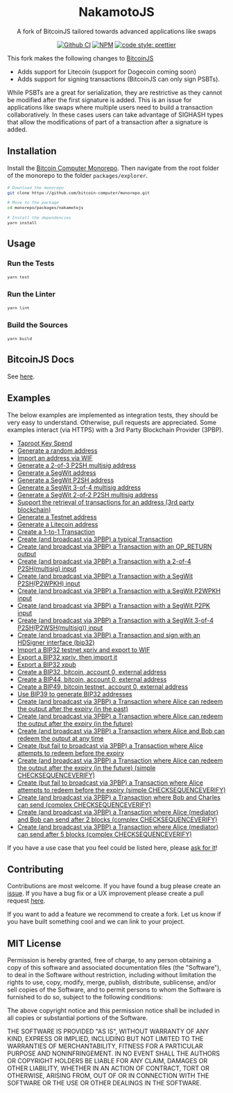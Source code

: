 <div align="center">
  <h1>NakamotoJS</h1>
  <p>
    A fork of BitcoinJS tailored towards advanced applications like swaps
  </p>
</div>

<div align="center">

  <a href="">[![Github CI](https://github.com/bitcoinjs/bitcoinjs-lib/actions/workflows/main_ci.yml/badge.svg)](https://github.com/bitcoinjs/bitcoinjs-lib/actions/workflows/main_ci.yml)</a>
  <a href="">![NPM](https://img.shields.io/npm/v/@bitcoin-computer/nakamotojs.svg)</a>
  <a href="">[![code style: prettier](https://img.shields.io/badge/code_style-prettier-ff69b4.svg?style=flat-square)](https://github.com/prettier/prettier)</a>

</div>

This fork makes the following changes to <a href="https://github.com/bitcoinjs/bitcoinjs-lib/" target="_blank">BitcoinJS</a>
* Adds support for Litecoin (support for Dogecoin coming soon)
* Adds support for signing transactions (BitcoinJS can only sign PSBTs).

While PSBTs are a great for serialization, they are restrictive as they cannot be modified after the first signature is added. This is an issue for applications like swaps where multiple users need to build a transaction collaboratively. In these cases users can take advantage of SIGHASH types that allow the modifications of part of a transaction after a signature is added.

## Installation

Install the [Bitcoin Computer Monorepo](https://github.com/bitcoin-computer/monorepo). Then navigate from the root folder of the monorepo to the folder ``packages/explorer``.

<font size=1>

```sh
# Download the monorepo
git clone https://github.com/bitcoin-computer/monorepo.git

# Move to the package
cd monorepo/packages/nakamotojs

# Install the dependencies
yarn install
```

</font>

## Usage

### Run the Tests

<font size=1>

```bash
yarn test
```

</font>

### Run the Linter

<font size=1>

```bash
yarn lint
```

</font>

### Build the Sources

<font size=1>

```bash
yarn build
```

</font>


## BitcoinJS Docs

See [here](https://github.com/bitcoinjs/bitcoinjs-lib).

## Examples

The below examples are implemented as integration tests, they should be very easy to understand.
Otherwise, pull requests are appreciated.
Some examples interact (via HTTPS) with a 3rd Party Blockchain Provider (3PBP).

- [Taproot Key Spend](https://github.com/bitcoin-computer/monorepo/blob/main/packages/nakamotojs/test/integration/taproot.spec.ts)
- [Generate a random address](https://github.com/bitcoin-computer/monorepo/blob/main/packages/nakamotojs/test/integration/addresses.spec.ts)
- [Import an address via WIF](https://github.com/bitcoin-computer/monorepo/blob/main/packages/nakamotojs/test/integration/addresses.spec.ts)
- [Generate a 2-of-3 P2SH multisig address](https://github.com/bitcoin-computer/monorepo/blob/main/packages/nakamotojs/test/integration/addresses.spec.ts)
- [Generate a SegWit address](https://github.com/bitcoin-computer/monorepo/blob/main/packages/nakamotojs/test/integration/addresses.spec.ts)
- [Generate a SegWit P2SH address](https://github.com/bitcoin-computer/monorepo/blob/main/packages/nakamotojs/test/integration/addresses.spec.ts)
- [Generate a SegWit 3-of-4 multisig address](https://github.com/bitcoin-computer/monorepo/blob/main/packages/nakamotojs/test/integration/addresses.spec.ts)
- [Generate a SegWit 2-of-2 P2SH multisig address](https://github.com/bitcoin-computer/monorepo/blob/main/packages/nakamotojs/test/integration/addresses.spec.ts)
- [Support the retrieval of transactions for an address (3rd party blockchain)](https://github.com/bitcoin-computer/monorepo/blob/main/packages/nakamotojs/test/integration/addresses.spec.ts)
- [Generate a Testnet address](https://github.com/bitcoin-computer/monorepo/blob/main/packages/nakamotojs/test/integration/addresses.spec.ts)
- [Generate a Litecoin address](https://github.com/bitcoin-computer/monorepo/blob/main/packages/nakamotojs/test/integration/addresses.spec.ts)
- [Create a 1-to-1 Transaction](https://github.com/bitcoin-computer/monorepo/blob/main/packages/nakamotojs/test/integration/transactions.spec.ts)
- [Create (and broadcast via 3PBP) a typical Transaction](https://github.com/bitcoin-computer/monorepo/blob/main/packages/nakamotojs/test/integration/transactions.spec.ts)
- [Create (and broadcast via 3PBP) a Transaction with an OP_RETURN output](https://github.com/bitcoin-computer/monorepo/blob/main/packages/nakamotojs/test/integration/transactions.spec.ts)
- [Create (and broadcast via 3PBP) a Transaction with a 2-of-4 P2SH(multisig) input](https://github.com/bitcoin-computer/monorepo/blob/main/packages/nakamotojs/test/integration/transactions.spec.ts)
- [Create (and broadcast via 3PBP) a Transaction with a SegWit P2SH(P2WPKH) input](https://github.com/bitcoin-computer/monorepo/blob/main/packages/nakamotojs/test/integration/transactions.spec.ts)
- [Create (and broadcast via 3PBP) a Transaction with a SegWit P2WPKH input](https://github.com/bitcoin-computer/monorepo/blob/main/packages/nakamotojs/test/integration/transactions.spec.ts)
- [Create (and broadcast via 3PBP) a Transaction with a SegWit P2PK input](https://github.com/bitcoin-computer/monorepo/blob/main/packages/nakamotojs/test/integration/transactions.spec.ts)
- [Create (and broadcast via 3PBP) a Transaction with a SegWit 3-of-4 P2SH(P2WSH(multisig)) input](https://github.com/bitcoin-computer/monorepo/blob/main/packages/nakamotojs/test/integration/transactions.spec.ts)
- [Create (and broadcast via 3PBP) a Transaction and sign with an HDSigner interface (bip32)](https://github.com/bitcoin-computer/monorepo/blob/main/packages/nakamotojs/test/integration/transactions.spec.ts)
- [Import a BIP32 testnet xpriv and export to WIF](https://github.com/bitcoin-computer/monorepo/blob/main/packages/nakamotojs/test/integration/bip32.spec.ts)
- [Export a BIP32 xpriv, then import it](https://github.com/bitcoin-computer/monorepo/blob/main/packages/nakamotojs/test/integration/bip32.spec.ts)
- [Export a BIP32 xpub](https://github.com/bitcoin-computer/monorepo/blob/main/packages/nakamotojs/test/integration/bip32.spec.ts)
- [Create a BIP32, bitcoin, account 0, external address](https://github.com/bitcoin-computer/monorepo/blob/main/packages/nakamotojs/test/integration/bip32.spec.ts)
- [Create a BIP44, bitcoin, account 0, external address](https://github.com/bitcoin-computer/monorepo/blob/main/packages/nakamotojs/test/integration/bip32.spec.ts)
- [Create a BIP49, bitcoin testnet, account 0, external address](https://github.com/bitcoin-computer/monorepo/blob/main/packages/nakamotojs/test/integration/bip32.spec.ts)
- [Use BIP39 to generate BIP32 addresses](https://github.com/bitcoin-computer/monorepo/blob/main/packages/nakamotojs/test/integration/bip32.spec.ts)
- [Create (and broadcast via 3PBP) a Transaction where Alice can redeem the output after the expiry (in the past)](https://github.com/bitcoin-computer/monorepo/blob/main/packages/nakamotojs/test/integration/cltv.spec.ts)
- [Create (and broadcast via 3PBP) a Transaction where Alice can redeem the output after the expiry (in the future)](https://github.com/bitcoin-computer/monorepo/blob/main/packages/nakamotojs/test/integration/cltv.spec.ts)
- [Create (and broadcast via 3PBP) a Transaction where Alice and Bob can redeem the output at any time](https://github.com/bitcoin-computer/monorepo/blob/main/packages/nakamotojs/test/integration/cltv.spec.ts)
- [Create (but fail to broadcast via 3PBP) a Transaction where Alice attempts to redeem before the expiry](https://github.com/bitcoin-computer/monorepo/blob/main/packages/nakamotojs/test/integration/cltv.spec.ts)
- [Create (and broadcast via 3PBP) a Transaction where Alice can redeem the output after the expiry (in the future) (simple CHECKSEQUENCEVERIFY)](https://github.com/bitcoin-computer/monorepo/blob/main/packages/nakamotojs/test/integration/csv.spec.ts)
- [Create (but fail to broadcast via 3PBP) a Transaction where Alice attempts to redeem before the expiry (simple CHECKSEQUENCEVERIFY)](https://github.com/bitcoin-computer/monorepo/blob/main/packages/nakamotojs/test/integration/csv.spec.ts)
- [Create (and broadcast via 3PBP) a Transaction where Bob and Charles can send (complex CHECKSEQUENCEVERIFY)](https://github.com/bitcoin-computer/monorepo/blob/main/packages/nakamotojs/test/integration/csv.spec.ts)
- [Create (and broadcast via 3PBP) a Transaction where Alice (mediator) and Bob can send after 2 blocks (complex CHECKSEQUENCEVERIFY)](https://github.com/bitcoin-computer/monorepo/blob/main/packages/nakamotojs/test/integration/csv.spec.ts)
- [Create (and broadcast via 3PBP) a Transaction where Alice (mediator) can send after 5 blocks (complex CHECKSEQUENCEVERIFY)](https://github.com/bitcoin-computer/monorepo/blob/main/packages/nakamotojs/test/integration/csv.spec.ts)

If you have a use case that you feel could be listed here, please [ask for it](https://github.com/bitcoinjs/bitcoinjs-lib/issues/new)!

## Contributing

Contributions are most welcome. If you have found a bug please create an [issue](https://github.com/bitcoin-computer/monorepo/issues). If you have a bug fix or a UX improvement please create a pull request [here](https://github.com/bitcoin-computer/monorepo/pulls).

If you want to add a feature we recommend to create a fork. Let us know if you have built something cool and we can link to your project.

## MIT License

Permission is hereby granted, free of charge, to any person obtaining a copy of this software and associated documentation files (the "Software"), to deal in the Software without restriction, including without limitation the rights to use, copy, modify, merge, publish, distribute, sublicense, and/or sell copies of the Software, and to permit persons to whom the Software is furnished to do so, subject to the following conditions:

The above copyright notice and this permission notice shall be included in all copies or substantial portions of the Software.

THE SOFTWARE IS PROVIDED "AS IS", WITHOUT WARRANTY OF ANY KIND, EXPRESS OR IMPLIED, INCLUDING BUT NOT LIMITED TO THE WARRANTIES OF MERCHANTABILITY, FITNESS FOR A PARTICULAR PURPOSE AND NONINFRINGEMENT. IN NO EVENT SHALL THE AUTHORS OR COPYRIGHT HOLDERS BE LIABLE FOR ANY CLAIM, DAMAGES OR OTHER LIABILITY, WHETHER IN AN ACTION OF CONTRACT, TORT OR OTHERWISE, ARISING FROM, OUT OF OR IN CONNECTION WITH THE SOFTWARE OR THE USE OR OTHER DEALINGS IN THE SOFTWARE.

[node]: https://github.com/bitcoin-computer/monorepo/tree/main/packages/node
